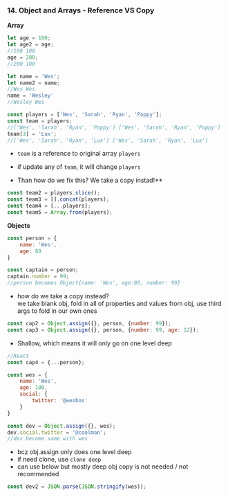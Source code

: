 ### 14. Object and Arrays - Reference VS Copy
**Array**
```js
let age = 100;
let age2 = age;
//100 100
age = 200;
//200 100

let name = 'Wes';
let name2 = name;
//Wes Wes
name = 'Wesley'
//Wesley Wes
```

```js
const players = ['Wes', 'Sarah', 'Ryan', 'Poppy'];
const team = players;
//['Wes', 'Sarah', 'Ryan', 'Poppy'] ['Wes', 'Sarah', 'Ryan', 'Poppy']
team[3] = 'Lux';
//['Wes', 'Sarah', 'Ryan', 'Lux'] ['Wes', 'Sarah', 'Ryan', 'Lux'] 
```
- `team` is a reference to original array `players`
- if update any of `team`, it will change `players`


- Than how do we fix this? We take a copy instad!**
```js
const team2 = players.slice();
const team3 = [].concat(players);
const team4 = [...players];
const team5 = Array.from(players);
```

**Objects**
```js
const person = {
    name: 'Wes',
    age: 80
}

const captain = person;
captain.number = 99;
//person becomes Object{name: 'Wes', age:80, number: 99}
```

- how do we take a copy instead?  
we take blank obj, fold in all of properties and values from obj, use third args to fold in our own ones
```js
const cap2 = Object.assign({}, person, {number: 99});
const cap3 = Object.assign({}, person, {number: 99, age: 12});
```
- Shallow, which means it will only go on one level deep
```js
//React
const cap4 = {...person};
```

```js
const wes = {
    name: 'Wes',
    age: 100,
    social: {
        twitter: '@wesbos'
    }
}

const dev = Object.assign({}, wes);
dev.social.twitter = '@coolman';
//dev become same with wes
```
- bcz obj.assign only does one level deep
- if need clone, use `clone deep`
- can use below but mostly deep obj copy is not needed / not recommended
```js
const dev2 = JSON.parse(JSON.stringify(wes));
```
